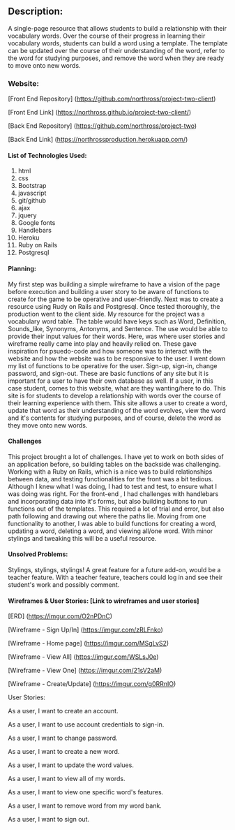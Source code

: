 ## Description:
A single-page resource that allows students to build a relationship with their vocabulary words. Over the course of their progress in learning their vocabulary words, students can build a word using a template. The template can be updated over the course of their understanding of the word, refer to the word for studying purposes, and remove the word when they are ready to move onto new words.

### Website:

[Front End Repository]
(https://github.com/northross/project-two-client)

[Front End Link]
(https://northross.github.io/project-two-client/)

[Back End Repository]
(https://github.com/northross/project-two)

[Back End Link]
(https://northrossproduction.herokuapp.com/)

#### List of Technologies Used:
1. html
2. css
3. Bootstrap
4. javascript
5. git/github
6. ajax
7. jquery
8. Google fonts
9. Handlebars
10. Heroku
11. Ruby on Rails
12. Postgresql

#### Planning:
My first step was building a simple wireframe to have a vision of the page before execution and building a user story to be aware of functions to create for the game to be operative and user-friendly.
Next was to create a resource using Rudy on Rails and Postgresql. Once tested thoroughly, the production went to the client side.
My resource for the project was a vocabulary word table. The table would have keys such as Word, Definition, Sounds_like, Synonyms, Antonyms, and Sentence. The use would be able to provide their input values for their words.
Here, was where user stories and wireframe really came into play and heavily relied on. These gave inspiration for psuedo-code and how someone was to interact with the website and how the website was to be responsive to the user.
I went down my list of functions to be operative for the user. Sign-up, sign-in, change password, and sign-out. These are basic functions of any site but it is important for a user to have their own database as well.
If a user, in this case student, comes to this website, what are they wanting/here to do. This site is for students to develop a relationship with words over the course of their learning experience with them. This site allows a user to create a word, update that word as their understanding of the word evolves, view the word and it's contents for studying purposes, and of course, delete the word as they move onto new words.


#### Challenges
This project brought a lot of challenges. I have yet to work on both sides of an application before, so building tables on the backside was challenging. Working with a Ruby on Rails, which is a nice was to build relationships between data, and testing functionalities for the front was a bit tedious. Although I knew what I was doing, I had to test and test, to ensure what I was doing was right.
For the front-end , I had challenges with handlebars and incorporating data into it's forms, but also building buttons to run functions out of the templates. This required a lot of trial and error, but also path following and drawing out where the paths lie. Moving from one functionality to another, I was able to build functions for creating a word, updating a word, deleting a word, and viewing all/one word. With minor stylings and tweaking this will be a useful resource.


#### Unsolved Problems:
Stylings, stylings, stylings!
A great feature for a future add-on, would be a teacher feature.
With a teacher feature, teachers could log in and see their student's work and possibly comment.

#### Wireframes & User Stories: [Link to wireframes and user stories]
[ERD]
(https://imgur.com/O2nPDnC)

[Wireframe - Sign Up/In]
(https://imgur.com/zRLFnko)

[Wireframe - Home page]
(https://imgur.com/MSgLvS2)

[Wireframe - View All]
(https://imgur.com/WSLsJ0e)

[Wireframe - View One]
(https://imgur.com/21sV2aM)

[Wireframe - Create/Update]
(https://imgur.com/g0RRnIO)


User Stories:

As a user, I want to create an account.

As a user, I want to use account credentials to sign-in.

As a user, I want to change password.

As a user, I want to create a new word.

As a user, I want to update the word values.

As a user, I want to view all of my words.

As a user, I want to view one specific word's features.

As a user, I want to remove word from my word bank.

As a user, I want to sign out.
